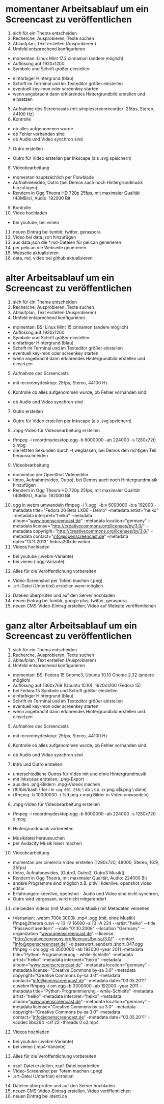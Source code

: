 # momentaner Arbeitsablauf um ein Screencast zu veröffentlichen

1. sich für ein Thema entscheiden
2. Recherche, Ausprobieren, Texte suchen
3. Ablaufplan, Text erstellen (Ausprobieren)
4. Umfeld entsprechend konfigurieren
- momentan: Linux Mint 17.2 cinnamon (andere möglich)
- Auflösung auf 1920x1200
- Symbole und Schrift größer einstellen
* einfarbiger Hintergrund (blau)
* Schrift im Terminal und im Texteditor größer einstellen
* eventuell key-mon oder screenkey starten
* wenn angebracht dann erklärendes Hintergrundbild erstellen und einsetzen
5. Aufnahme des Screencasts (mit simplescreenrecorder: 25fps, Stereo, 44100 Hz)
6. Kontrolle 
* ob alles aufgenommen wurde
* ob Fehler vorhanden sind
* ob Audio und Video synchron sind
7. Outro erstellen
* Outro für Video erstellen per Inkscape (als .svg speichern)
8. Videobearbeitung
* momentan hauptsächlich per Flowblade
* Aufnahmevideo, Outro (bei Demos auch noch Hintergrundmusik hinzufügen)
* Rendern in Ogg Theora HD 720p 25fps, mit maximaler Qualität (40MB/s), Audio: 192000 Bit
9. Kontrolle
10. Video hochladen
* bei youtube, bei vimeo
11. neuen Eintrag bei tumblr, twitter, geraspora
12. Video bei data.json hinzufügen
13. aus data.json die *.md-Dateien für pelican generieren
14. per pelican die Webseite generieren
15. Webseite aktualisieren
16. data, md, video bei github aktualisieren


# alter Arbeitsablauf um ein Screencast zu veröffentlichen

1. sich für ein Thema entscheiden
2. Recherche, Ausprobieren, Texte suchen
3. Ablaufplan, Text erstellen (Ausprobieren)
4. Umfeld entsprechend konfigurieren
* momentan: BS: Linux Mint 15 cinnamon (andere möglich)
* Auflösung auf 1920x1200
* Symbole und Schrift größer einstellen
* einfarbiger Hintergrund (blau)
* Schrift im Terminal und im Texteditor größer einstellen
* eventuell key-mon oder screenkey starten
* wenn angebracht dann erklärendes Hintergrundbild erstellen und einsetzen
5. Aufnahme des Screencasts
* mit recordmydesktop: 25fps, Stereo, 44100 Hz
6. Kontrolle ob alles aufgenommen wurde, ob Fehler vorhanden sind
* ob Audio und Video synchron sind
7. Outro erstellen
* Outro für Video erstellen per Inkscape (als .svg speichern)
8. .mpg-Video für Videobearbeitung erstellen
* ffmpeg -i recordmydesktop.ogg -b 6000000 -ab 224000 -s 1280x720 x.mpg
* die letzten Sekunden durch -t weglassen, bei Demos den richtigen Teil herausschneiden
9. Videobearbeitung
* momentan per OpenShot Videoeditor
* (Intro, Aufnahmevideo, Outro), bei Demos auch noch Hintergrundmusik hinzufügen
* Rendern in Ogg Theora HD 720p 25fps, mit maximaler Qualität (40MB/s), Audio: 192000 Bit
10. ogg in webm umwandeln
ffmpeg -i 'i.ogg' -b:v 6000000 -b:a 192000 -metadata title="Fedora 20 Beta LXDE - Demo" -metadata artist="heiko" -metadata interpret="heiko" -metadata album="www.openscreencast.de" -metadata location="germany" -metadata license="http://creativecommons.org/licenses/by/3.0/" -metadata copyright="http://creativecommons.org/licenses/by/3.0/" -metadata contact="info@openscreencast.de" -metadata date="13.11.2013" fedora20lxde.webm
11. Videos hochladen
* bei youtube (.webm-Variante)
* bei vimeo (.ogg-Variante)
12. Alles für die Veröffentlichung vorbereiten
* Video-Screenshot per Totem machen (.png)
* .srt-Datei (Untertitel) erstellen wenn möglich
13. Dateien überprüfen und auf den Server hochladen
14. neuen Eintrag bei tumblr, google plus, twitter, geraspora
15. neuen CMS-Video-Eintrag erstellen, Video auf Website veröffentlichen


# ganz alter Arbeitsablauf um ein Screencast zu veröffentlichen

1. sich für ein Thema entscheiden
2. Recherche, Ausprobieren, Texte suchen
3. Ablaufplan, Text erstellen (Ausprobieren)
4. Umfeld entsprechend konfigurieren
* momentan: BS: Fedora 15 Gnome3, Ubuntu 10.10 Gnome 2.32 (andere möglich)
* Auflösung auf 1360x768 (Ubuntu 10.10), 1920x1200 (Fedora 15)
* bei Fedora 15 Symbole und Schrift größer einstellen
* einfarbiger Hintergrund (blau)
* Schrift im Terminal und im Texteditor größer einstellen
* eventuell key-mon oder screenkey starten
* wenn angebracht dann erklärendes Hintergrundbild erstellen und einsetzen
5. Aufnahme des Screencasts
* mit recordmydesktop: 25fps, Stereo, 44100 Hz
6. Kontrolle ob alles aufgenommen wurde, ob Fehler vorhanden sind
* ob Audio und Video synchron sind
7. Intro und Outro erstellen
* unterschiedliche Outros für Video mit und ohne Hintergrundmusik
* mit Inkscape erstellen, .png-Export
* aus den .png-Bildern .mpg-Videos machen
* (#!/bin/bash \ for i in `seq 001 250`; \ do \ cp ./x.png x$i.png \ done)
* (ffmpeg -b 10000000 -i %d.png x.mpg       Bilder in Video umwandeln)
8. .mpg-Video für Videobearbeitung erstellen
* ffmpeg -i recordmydesktop.ogg -b 6000000 -ab 224000 -s 1280x720 x.mpg
9. Hintergrundmusik vorbereiten
* Musikdatei heraussuchen
* per Audacity Musik leiser machen
10. Videobearbeitung
* momentan per cinelerra Video erstellen (1280x720, 48000, Stereo, 16:9, 25fps)
* (Intro, Aufnahmevideo, [Outro1, Outro2, Outro3 Musik])
* Rendern in Ogg Theora, mit maximaler Qualität, Audio: 224000 Bit
* andere Programme sind möglich z.B. pitivi, kdenlive, openshot video editor
* Erfahrungen: kdenlive, openshot - Audio und Video sind nicht synchron, 
* Outro wird vergessen, wird nicht mitgerendert
11. die beiden Videos (mit Musik, ohne Musik) mit Metadaten versehen
* (Varianten: .webm 700k 3000k .mp4 .ogg (mit, ohne Musik))
ffmpeg2theora  o.avi -v 10 -V 16000 -a 10 -A 224 --artist "heiko" --title "Passwort  aendern" --date "01.10.2008" --location "Germany" --organization  "www.openscreencast.de" --license "http://creativecommons.org/licenses/by-sa/3.0/" --contact "info@openscreencast.de" -o passwort_aendern_short_047.ogg  
ffmpeg  -i om.ogg -b 3000000 -ab 192000 -year 2011 -metadata  title="Python-Programmierung - while-Schleife" -metadata artist="heiko"  -metadata interpret="heiko" -metadata album="www.openscreencast.de"  -metadata location="germany" -metadata license="Creative Commons by-sa  3.0" -metadata copyright="Creative Commons by-sa 3.0" -metadata  contact="info@openscreencast.de" -metadata date="03.05.2011" o.webm
ffmpeg  -i om.ogg -b 3000000 -ab 192000 -year 2011 -metadata  title="Python-Programmierung - while-Schleife" -metadata artist="heiko"  -metadata interpret="heiko" -metadata album="www.openscreencast.de"  -metadata location="germany" -metadata license="Creative Commons by-sa  3.0" -metadata copyright="Creative Commons by-sa 3.0" -metadata  contact="info@openscreencast.de" -metadata date="03.05.2011" -vcodec  libx264 -crf 22 -threads 0 o2.mp4
12. Videos hochladen
* bei youtube (.webm-Variante)
* bei vimeo (.mp4-Variante)
13. Alles für die Veröffentlichung vorbereiten
* xspf-Datei erstellen, xspf-Datei bearbeiten
* Video-Screenshot per Totem machen (.png)
* .srt-Datei (Untertitel) erstellen 
14. Dateien überprüfen und auf den Server hochladen
15. neuen CMS-Video-Eintrag erstellen, Video veröffentlichen
16. neuen Eintrag bei identi.ca

